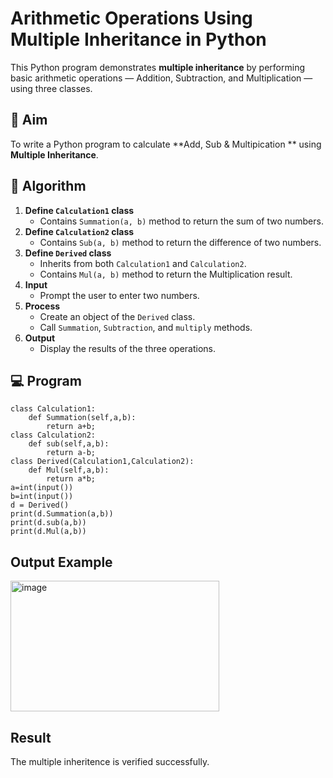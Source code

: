 # Arithmetic Operations Using Multiple Inheritance in Python

This Python program demonstrates **multiple inheritance** by performing basic arithmetic operations — Addition, Subtraction, and Multiplication — using three classes.

## 🎯 Aim

To write a Python program to calculate **Add, Sub & Multipication ** using **Multiple Inheritance**.

## 🧠 Algorithm

1. **Define `Calculation1` class**
   - Contains `Summation(a, b)` method to return the sum of two numbers.
2. **Define `Calculation2` class**
   - Contains `Sub(a, b)` method to return the difference of two numbers.
3. **Define `Derived` class**
   - Inherits from both `Calculation1` and `Calculation2`.
   - Contains `Mul(a, b)` method to return the Multiplication result.
4. **Input**
   - Prompt the user to enter two numbers.
5. **Process**
   - Create an object of the `Derived` class.
   - Call `Summation`, `Subtraction`, and `multiply` methods.
6. **Output**
   - Display the results of the three operations.

## 💻 Program 
~~~
class Calculation1:  
    def Summation(self,a,b):  
        return a+b;  
class Calculation2:  
    def sub(self,a,b):  
        return a-b;  
class Derived(Calculation1,Calculation2):  
    def Mul(self,a,b):  
        return a*b;  
a=int(input())
b=int(input())
d = Derived()  
print(d.Summation(a,b))  
print(d.sub(a,b))  
print(d.Mul(a,b))
~~~
## Output Example

<img width="334" height="209" alt="image" src="https://github.com/user-attachments/assets/33a0230d-71ef-43a9-83db-de167871c1bf" />


## Result

The multiple inheritence is verified successfully.
